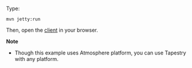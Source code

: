 Type:

```
mvn jetty:run
```

Then, open the [client](http://jsbin.com/rixiku/1/watch?js,console) in your browser.

**Note**

* Though this example uses Atmosphere platform, you can use Tapestry with any platform.